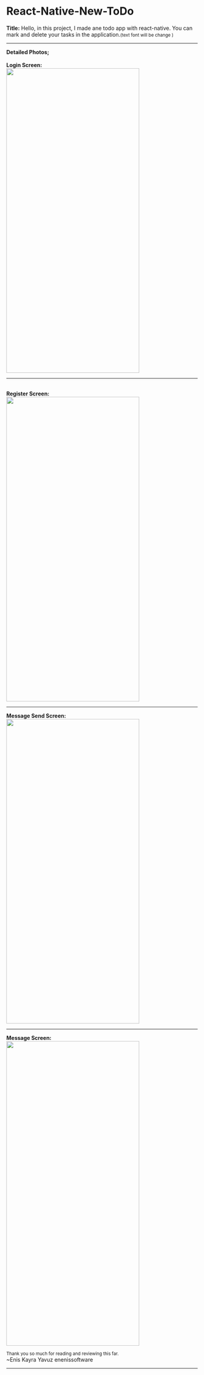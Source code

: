 # React-Native-New-ToDo
<b>Title:</b> Hello, in this project, I made ane todo app with react-native. You can mark and delete your tasks in the application.<small>(text font will be change )</small>
<hr>
<b>Detailed Photos;</b><br>
<br><b>Login Screen:<br></b>
<img src="https://user-images.githubusercontent.com/99321522/224670397-ea16e389-3aaf-4ee8-b9e4-029a7d9017e8.png" width="350" height="800" />
<br>
<hr>
<br><b>Register Screen:<br></b>
<img src="https://user-images.githubusercontent.com/99321522/224670472-7657c7fe-e207-40a9-948a-232642ce19a1.png" width="350" height="800" />
<br>
<hr>
<b>Message Send Screen:<br></b>
<img src="https://user-images.githubusercontent.com/99321522/224670619-820248ef-dce7-4e0f-9162-0c32ac9e19db.png" width="350" height="800" />
<br>
<hr>
<b>Message Screen:<br></b>
<img src="https://user-images.githubusercontent.com/99321522/224670734-190d9cca-0336-4953-a1d6-bc0df8bbd173.png" width="350" height="800" />
<br>

<small>Thank you so much for reading and reviewing this far.</small><br>
~Enis Kayra Yavuz
enenissoftware
<hr>

<b></b>
